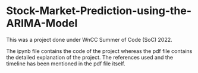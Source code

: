 # Stock-Market-Prediction-using-the-ARIMA-Model
This was a project done under WnCC Summer of Code (SoC) 2022.

The ipynb file contains the code of the project whereas the pdf file contains the detailed explanation of the project. The references used and the timeline has been mentioned in the pdf file itself.
